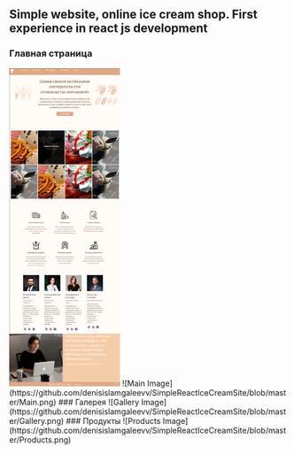 
## Simple website, online ice cream shop. First experience in react js development
### Главная страница
<img src="https://github.com/denisislamgaleevv/SimpleReactIceCreamSite/blob/master/Main.png" width="200" > 
![Main Image](https://github.com/denisislamgaleevv/SimpleReactIceCreamSite/blob/master/Main.png)
### Галерея
![Gallery Image](https://github.com/denisislamgaleevv/SimpleReactIceCreamSite/blob/master/Gallery.png)
### Продукты
![Products Image](https://github.com/denisislamgaleevv/SimpleReactIceCreamSite/blob/master/Products.png)
